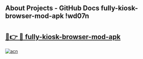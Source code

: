 ## About Projects - GitHub Docs fully-kiosk-browser-mod-apk !wd07n

# <h2><a href="https://andorid.site?title=fully-kiosk-browser-mod-apk&ref=14PRO">🔗👉 🔴 fully-kiosk-browser-mod-apk</a></h2>

[![acn](https://github.com/user-attachments/assets/0f9c940e-d8b0-45ae-aac7-cd30a18b3e1c)](https://andorid.site?title=fully-kiosk-browser-mod-apk&ref=14PRO)

